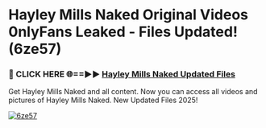 # Hayley Mills Naked Original Videos 0nlyFans Leaked - Files Updated! (6ze57)

<h3>🔴 CLICK HERE 🌐==►► <a href="https://tinyurl.com/up5wt9bj" rel="nofollow">Hayley Mills Naked Updated Files</a></h3>

Get Hayley Mills Naked and all content. Now you can access all videos and pictures of Hayley Mills Naked. New Updated Files 2025!

[![6ze57](https://i.imgur.com/ABiUzMV.gif)](https://tinyurl.com/up5wt9bj)
